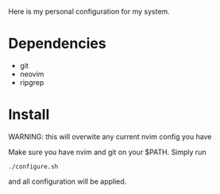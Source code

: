 Here is my personal configuration for my system.

# Dependencies

* git
* neovim
* ripgrep

# Install

WARNING: this will overwite any current nvim config you have

Make sure you have nvim and git on your $PATH. Simply run
```
./configure.sh
```
and all configuration will be applied.
